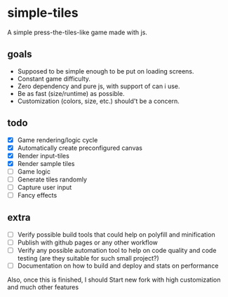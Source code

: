 # simple-tiles

A simple press-the-tiles-like game made with js.

## goals

- Supposed to be simple enough to be put on loading screens.
- Constant game difficulty.
- Zero dependency and pure js, with support of can i use.
- Be as fast (size/runtime) as possible.
- Customization (colors, size, etc.) should't be a concern.

## todo

- [x] Game rendering/logic cycle
- [x] Automatically create preconfigured canvas
- [x] Render input-tiles
- [x] Render sample tiles
- [ ] Game logic
- [ ] Generate tiles randomly
- [ ] Capture user input
- [ ] Fancy effects

## extra

- [ ] Verify possible build tools that could help on polyfill and minification
- [ ] Publish with github pages or any other workflow
- [ ] Verify any possible automation tool to help on code quality and code testing (are they suitable for such small project?)
- [ ] Documentation on how to build and deploy and stats on performance

Also, once this is finished, I should Start new fork with high customization and much other features


